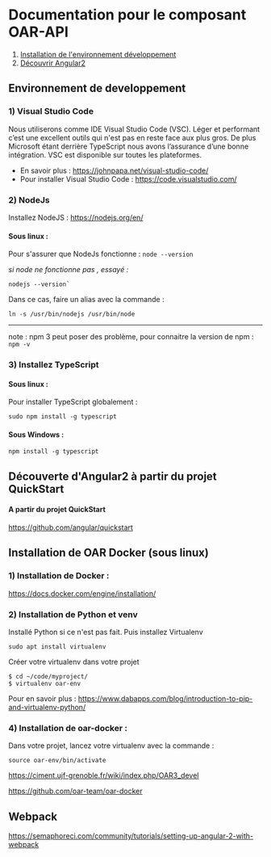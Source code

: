 # Documentation pour le composant OAR-API
1) [Installation de l'environnement développement](#env-dev)
2) [Découvrir Angular2](#install-quickstart)


## Environnement de developpement

###  1) Visual Studio Code  <a name="env-dev"></a>
Nous utiliserons comme IDE Visual Studio Code (VSC). Léger et performant c’est une excellent outils qui n'est pas en reste face aux plus gros. De plus Microsoft étant derrière TypeScript nous avons l’assurance d’une bonne intégration. 
VSC est disponible sur toutes les plateformes.

- En savoir plus : https://johnpapa.net/visual-studio-code/
- Pour installer Visual Studio Code : https://code.visualstudio.com/


### 2) NodeJs 

Installez NodeJS : https://nodejs.org/en/

#### Sous linux :

Pour s'assurer que NodeJs fonctionne :
`node --version`

*si node ne fonctionne pas , essayé :* 
```
nodejs --version`
```

Dans ce cas, faire un alias avec la commande : 
```
ln -s /usr/bin/nodejs /usr/bin/node
```

---

note : npm 3 peut poser des problème, pour connaitre la version de npm : `npm -v`


### 3) Installez TypeScript

#### Sous linux :

Pour installer TypeScript globalement :

```
sudo npm install -g typescript
```

#### Sous Windows : 
```
npm install -g typescript
```

## Découverte d'Angular2 à partir du projet QuickStart <a name="install-quickstart"></a>

#### A partir du projet QuickStart
https://github.com/angular/quickstart

## Installation de OAR Docker (sous linux)

### 1) Installation de Docker :
https://docs.docker.com/engine/installation/

### 2) Installation de Python et venv
Installé Python si ce n'est pas fait. Puis installez Virtualenv 

``` 
sudo apt install virtualenv
```

Créer votre virtualenv dans votre projet

``` 
$ cd ~/code/myproject/
$ virtualenv oar-env 
``` 

Pour en savoir plus : https://www.dabapps.com/blog/introduction-to-pip-and-virtualenv-python/

### 4) Installation de oar-docker :
Dans votre projet, lancez votre virtualenv avec la commande :

```
source oar-env/bin/activate
```

https://ciment.ujf-grenoble.fr/wiki/index.php/OAR3_devel

https://github.com/oar-team/oar-docker


## Webpack 
https://semaphoreci.com/community/tutorials/setting-up-angular-2-with-webpack

